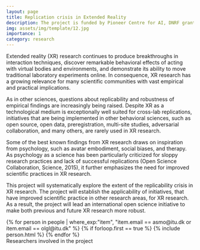 ```yaml
---
layout: page
title: Replication crisis in Extended Reality
description: The project is funded by Pioneer Centre for AI, DNRF grant number P1
img: assets/img/template/12.jpg
importance: 1
category: research
---
```


Extended reality (XR) research continues to produce breakthroughs in interaction techniques, discover remarkable behavioral effects of acting with virtual bodies and environments, and demonstrate its ability to move traditional laboratory experiments  online. In consequence, XR research has a growing relevance for many scientific communities with vast empirical and practical implications.
 
As in other sciences, questions about replicability and robustness of empirical findings are increasingly being raised. Despite XR as a technological medium is exceptionally well suited for cross-lab replications, initiatives that are being implemented in other behavioral sciences, such as open source, open data, preregistration, multi-site studies, adversarial collaboration, and many others, are rarely used in XR research.
 
Some of the best known findings from XR research draws on inspiration from psychology, such as avatar embodiment, social biases, and therapy. As psychology as a science has been particularly criticized for sloppy research practices and lack of successful replications (Open Science Collaboration, Science, 2015), it further emphasizes the need for improved scientific practices in XR research. 
 
This project will systematically explore the extent of the replicability crisis in XR research. The project will establish the applicability of initiatives, that have improved scientific practice in other research areas, for XR research. As a result, the project will lead an international open science initiative to make both previous and future XR research more robust.

<div class="row">
    {% for person in people | where_exp:"item", "item.email == asmo@itu.dk or item.email == olgl@itu.dk" %}
        {% if forloop.first == true %}
        {% include person.html %}
    {% endfor %}
</div>
<div class="caption">
    Researchers involved in the project
</div>


